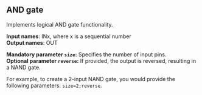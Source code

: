 ## AND gate

Implements logical AND gate functionality.

**Input names**: INx, where x is a sequential number  
**Output names**: OUT

**Mandatory parameter `size`:** Specifies the number of input pins.  
**Optional parameter `reverse`:** If provided, the output is reversed, resulting in a NAND gate.

For example, to create a 2-input NAND gate, you would provide the following parameters: `size=2;reverse`.
